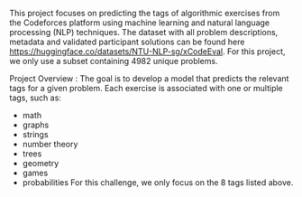 This project focuses on predicting the tags of algorithmic exercises from the Codeforces platform using machine learning and natural language processing (NLP) techniques. 
The dataset with all problem descriptions, metadata and validated participant solutions can be found here https://huggingface.co/datasets/NTU-NLP-sg/xCodeEval.
For this project, we only use a subset containing 4982 unique problems.

Project Overview :
The goal is to develop a model that predicts the relevant tags for a given problem. Each exercise is associated with one or multiple tags, such as:
- math
- graphs
- strings
- number theory
- trees
- geometry
- games
- probabilities
For this challenge, we only focus on the 8 tags listed above.




